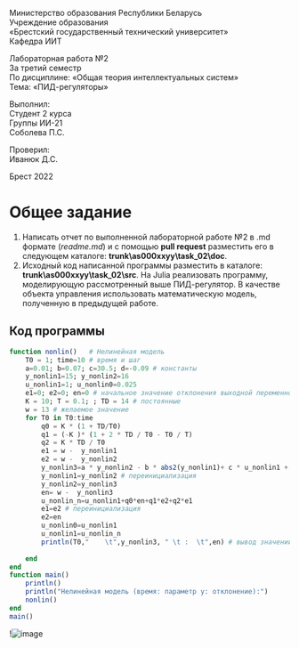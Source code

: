 Министерство образования Республики Беларусь <br/>
Учреждение образования <br/>
«Брестский государственный технический университет» <br/>
Кафедра ИИТ <br/>

Лабораторная работа №2 <br/>
За третий семестр <br/>
По дисциплине: «Общая теория интеллектуальных систем» <br/>
Тема: «ПИД-регуляторы» <br/>

Выполнил: <br/>
Студент 2 курса <br/>
Группы ИИ-21 <br/>
Соболева П.С. <br/>

Проверил: <br/>
Иванюк Д.С. <br/>

Брест 2022 <br/>

# Общее задание #
1. Написать отчет по выполненной лабораторной работе №2 в .md формате (*readme.md*) и с помощью **pull request** разместить его в следующем каталоге: **trunk\as000xxyy\task_02\doc**.
2. Исходный код написанной программы разместить в каталоге: **trunk\as000xxyy\task_02\src**.
На Julia реализовать программу, моделирующую рассмотренный выше ПИД-регулятор.  В качестве объекта управления использовать математическую модель, полученную в предыдущей работе.
## Код программы ##

``` julia
function nonlin()   # Нелинейная модель   
    T0 = 1; time=10 # время и шаг
    a=0.01; b=0.07; c=30.5; d=-0.09 # константы
    y_nonlin1=15; y_nonlin2=16
    u_nonlin1=1; u_nonlin0=0.025
    e1=0; e2=0; en=0 # начальное значение отклонения выходной переменной
    K = 10; T = 0.1; ; TD = 14 # постоянные
    w = 13 # желаемое значение
    for T0 in T0:time
        q0 = K * (1 + TD/T0)
        q1 = (-K )* (1 + 2 * TD / T0 - T0 / T)
        q2 = K * TD / T0
        e1 = w -  y_nonlin1
        e2 = w -  y_nonlin2
        y_nonlin3=a * y_nonlin2 - b * abs2(y_nonlin1)+ c * u_nonlin1 + d * sin(u_nonlin0)# формула нелинейной модели
        y_nonlin1=y_nonlin2 # переинициализация
        y_nonlin2=y_nonlin3
        en= w -  y_nonlin3 
        u_nonlin_n=u_nonlin1+q0*en+q1*e2+q2*e1
        e1=e2 # переинициализация
        e2=en
        u_nonlin0=u_nonlin1
        u_nonlin1=u_nonlin_n
        println(T0,"    \t",y_nonlin3, " \t :  \t",en) # вывод значений   
        
    end     
end
function main() 
    println()
    println("Нелинейная модель (время: параметр y: отклонение):")
    nonlin()
end
main()
```
!![image](https://user-images.githubusercontent.com/113055441/199433546-12b79c79-1921-4e26-819c-c4e66a0b740e.png)
